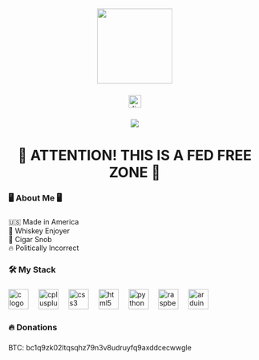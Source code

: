 ###

<div align="center">
  <img height="150" src="https://external-content.duckduckgo.com/iu/?u=https%3A%2F%2Fcutewallpaper.org%2F21%2Fpepe-hd%2FBest-Dancing-Pepe-Hd-Remake-GIFs-Gfycat.gif&f=1&nofb=1&ipt=414a3d26dd8c2269242a0cde5baec5542ca37e4e5c05fa0c7ae122c5efad0a1a&ipo=images"  />
</div>

###

<div align="center">
  <a href="https://www.youtube.com/watch?v=hoBb9oIFu8E" target="_blank">
    <img src="https://img.shields.io/static/v1?message=Discord&logo=discord&label=&color=7289DA&logoColor=white&labelColor=&style=for-the-badge" height="25" alt="discord logo"  />
  </a>
</div>

###

<div align="center">
  <img src="https://profile-counter.glitch.me/0dayRadical/count.svg?"  />
</div>

###

<h1 align="center">👮 ATTENTION! THIS IS A FED FREE ZONE 👮</h1>

###

<h3 align="left">🖥️  About Me 🖥️</h3>

###

<p align="left">🇺🇸 Made in America<br>🥃 Whiskey Enjoyer<br>🚬 Cigar Snob<br>🔥 Politically Incorrect</p>

###

<h3 align="left">🛠 My Stack</h3>

###

<div align="left">
  <img src="https://cdn.jsdelivr.net/gh/devicons/devicon/icons/c/c-original.svg" height="40" alt="c logo"  />
  <img width="12" />
  <img src="https://cdn.jsdelivr.net/gh/devicons/devicon/icons/cplusplus/cplusplus-original.svg" height="40" alt="cplusplus logo"  />
  <img width="12" />
  <img src="https://cdn.jsdelivr.net/gh/devicons/devicon/icons/css3/css3-original.svg" height="40" alt="css3 logo"  />
  <img width="12" />
  <img src="https://cdn.jsdelivr.net/gh/devicons/devicon/icons/html5/html5-original.svg" height="40" alt="html5 logo"  />
  <img width="12" />
  <img src="https://cdn.jsdelivr.net/gh/devicons/devicon/icons/python/python-original.svg" height="40" alt="python logo"  />
  <img width="12" />
  <img src="https://cdn.jsdelivr.net/gh/devicons/devicon/icons/raspberrypi/raspberrypi-original.svg" height="40" alt="raspberrypi logo"  />
  <img width="12" />
  <img src="https://cdn.jsdelivr.net/gh/devicons/devicon/icons/arduino/arduino-original.svg" height="40" alt="arduino logo"  />
</div>

###

<h3 align="left">🔥   Donations</h3>

###

<p align="left">BTC: bc1q9zk02ltqsqhz79n3v8udruyfq9axddcecwwgle</p>

###

